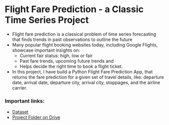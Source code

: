 # Flight Fare Prediction - a Classic Time Series Project
* Flight fare prediction is a classical problem of time series forecasting that finds trends in past observations to outline the future
* Many popular flight booking websites today, including Google Flights, showcase important insights on:
  * Current fair status: high, low or fair
  * Past fare trends, upcoming future trends and 
  * Helps decide the right time to book a flight ticket.
* In this project, I have build a Python Flight Fare Prediction App, that returns the fare prediction for a given set of travel details, like:  departure date, arrival date, departure city, arrival city, stoppages, and the airline carrier.


### Important links:
* [Dataset](https://www.kaggle.com/datasets/nikhilmittal/flight-fare-prediction-mh)
* [Project Folder on Drive](https://drive.google.com/drive/folders/1Eiuooh60n0h3aiAhYOZgpC13_Ok6I4bZ?usp=share_link)
